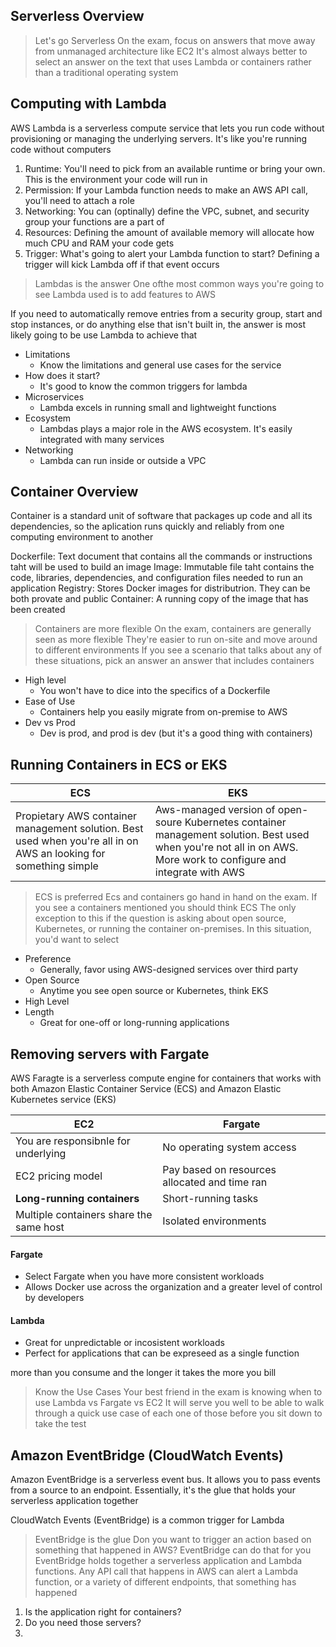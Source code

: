 ## Serverless Overview
> Let's go Serverless
> On the exam, focus on answers that move away from unmanaged architecture like EC2
> It's almost always better to select an answer on the text that uses Lambda or containers rather than a traditional operating system

## Computing with Lambda
AWS Lambda is a serverless compute service that lets you run code without provisioning or managing the underlying servers. It's like you're running code without computers

1. Runtime: You'll need to pick from an available runtime or bring your own. This is the environment your code will run in
2. Permission: If your Lambda function needs to make an AWS API call, you'll need to attach a role 
3. Networking: You can (optinally) define the VPC, subnet, and security group your functions are a part of
4. Resources: Defining the amount of available memory will allocate how much CPU and RAM your code gets
5. Trigger: What's going to alert your Lambda function to start? Defining a trigger will kick Lambda off if that event occurs

> Lambdas is the answer 
> One ofthe most common ways you're going to see Lambda used is to add features to AWS

If you need to automatically remove entries from a security group, start and stop instances, or do anything else that isn't built in, the answer is most likely going to be use Lambda to achieve that
- Limitations
	- Know the limitations and general use cases for the service
- How does it start?
	- It's good to know the common triggers for lambda
- Microservices
	- Lambda excels in running small and lightweight functions
- Ecosystem
	- Lambdas plays a major role in the AWS ecosystem. It's easily integrated with many services
- Networking
	- Lambda can run inside or outside a VPC

## Container Overview
Container is a standard unit of software that packages up code and all its dependencies, so the aplication runs quickly and reliably from one computing environment to another

Dockerfile: Text document that contains all the commands or instructions taht will be used to build an image
Image: Immutable file taht contains the code, libraries, dependencies, and configuration files needed to run an application
Registry: Stores Docker images for distributrion. They can be both provate and public
Container: A running copy of the image that has been created

> Containers are more flexible
> On the exam, containers are generally seen as more flexible
> They're easier to run on-site and move around to different environments
> If you see a scenario that talks about any of these situations, pick an answer an answer that includes containers

- High level 
	- You won't have to dice into the specifics of a Dockerfile
- Ease of Use
	- Containers help you easily migrate from on-premise to AWS
- Dev vs Prod
	- Dev is prod, and prod is dev (but it's a good thing with containers)

## Running Containers in ECS or EKS
| ECS                                                                                                               | EKS |
| ----------------------------------------------------------------------------------------------------------------- | --- |
| Propietary AWS container management solution. Best used when you're all in on AWS an looking for something simple | Aws-managed version of open-soure Kubernetes container management solution. Best used when you're not all in on AWS. More work to configure and integrate with AWS     |

> ECS is preferred
> Ecs and containers go hand in hand on the exam. If you see a containers mentioned you should think ECS
> The only exception to this if the question is asking about open source, Kubernetes, or running the container on-premises. In this situation, you'd want to select

- Preference
	- Generally, favor using AWS-designed services over third party
- Open Source
	- Anytime you see open source or Kubernetes, think EKS
- High Level
- Length
	- Great for one-off or long-running applications

## Removing servers with Fargate
AWS Faragte is a serverless compute engine for containers that works with both Amazon Elastic Container Service (ECS) and Amazon Elastic Kubernetes service (EKS) 

| EC2                                     | Fargate                                       |
| --------------------------------------- | --------------------------------------------- |
| You are responsibnle for underlying     | No operating system access                    |
| EC2 pricing model                       | Pay based on resources allocated and time ran |
| **Long-running containers**                 | Short-running tasks                           |
| Multiple containers share the same host | Isolated environments                                              |

#### Fargate
- Select Fargate when you have more consistent workloads
- Allows Docker use across the organization and a greater level of control by developers
#### Lambda
- Great for unpredictable or incosistent workloads
- Perfect for applications that can be expreseed as a single function

more than you consume and the longer it takes the more you bill

> Know the Use Cases
> Your best friend in the exam is knowing when to use Lambda vs Fargate vs EC2
> It will serve you well to be able to walk through a quick use case of each one of those before you sit down to take the test

## Amazon EventBridge (CloudWatch Events)
Amazon EventBridge is a serverless event bus. It allows you to pass events from a source to an endpoint. Essentially, it's the glue that holds your serverless application together

CloudWatch Events (EventBridge) is a common trigger for Lambda

> EventBridge is the glue
> Don you want to trigger an action based on something that happened in AWS? EventBridge can do that for you
> EventBridge holds together a serverless application and Lambda functions. Any API call that happens in AWS can alert a Lambda function, or a variety of different endpoints, that something has happened

1. Is the application right for containers?
2. Do you need those servers?
3. 

